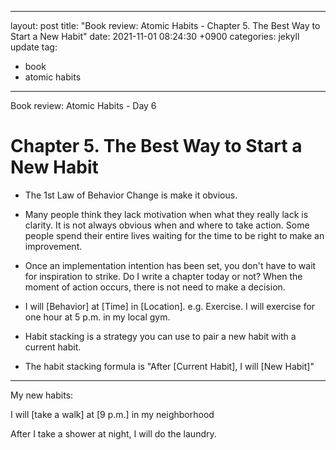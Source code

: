 
---
layout: post
title:  "Book review: Atomic Habits - Chapter 5. The Best Way to Start a New Habit"
date:  2021-11-01 08:24:30 +0900 
categories: jekyll update
tag:
  - book
  - atomic habits
---

Book review: Atomic Habits - Day 6

# Chapter 5. The Best Way to Start a New Habit

* The 1st Law of Behavior Change is make it obvious.

* Many people think they lack motivation when what they really lack is clarity. It is not always obvious when and where to take action. Some people spend their entire lives waiting for the time to be right to make an improvement.

* Once an implementation intention has been set, you don't have to wait for inspiration to strike. Do I write a chapter today or not? When the moment of action occurs, there is not need to make a decision.

* I will [Behavior] at [Time] in [Location]. e.g. Exercise. I will exercise for one hour at 5 p.m. in my local gym.

* Habit stacking is a strategy you can use to pair a new habit with a current habit.

* The habit stacking formula is "After [Current Habit], I will [New Habit]"

----

My new habits:

I will [take a walk] at [9 p.m.] in my neighborhood

After I take a shower at night, I will do the laundry.